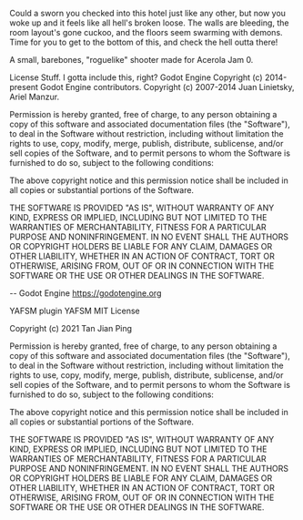 Could a sworn you checked into this hotel just like any other, but now you woke up and it feels like all hell's broken loose. The walls are bleeding, the room layout's gone cuckoo, and the floors seem swarming with demons. Time for you to get to the bottom of this, and check the hell outta there!

A small, barebones, "roguelike" shooter made for Acerola Jam 0.

License Stuff. I gotta include this, right?
Godot Engine
  Copyright (c) 2014-present Godot Engine contributors.
  Copyright (c) 2007-2014 Juan Linietsky, Ariel Manzur.

  Permission is hereby granted, free of charge, to any person obtaining a copy
  of this software and associated documentation files (the "Software"), to deal
  in the Software without restriction, including without limitation the rights
  to use, copy, modify, merge, publish, distribute, sublicense, and/or sell
  copies of the Software, and to permit persons to whom the Software is
  furnished to do so, subject to the following conditions:

  The above copyright notice and this permission notice shall be included in all
  copies or substantial portions of the Software.

  THE SOFTWARE IS PROVIDED "AS IS", WITHOUT WARRANTY OF ANY KIND, EXPRESS OR
  IMPLIED, INCLUDING BUT NOT LIMITED TO THE WARRANTIES OF MERCHANTABILITY,
  FITNESS FOR A PARTICULAR PURPOSE AND NONINFRINGEMENT. IN NO EVENT SHALL THE
  AUTHORS OR COPYRIGHT HOLDERS BE LIABLE FOR ANY CLAIM, DAMAGES OR OTHER
  LIABILITY, WHETHER IN AN ACTION OF CONTRACT, TORT OR OTHERWISE, ARISING FROM,
  OUT OF OR IN CONNECTION WITH THE SOFTWARE OR THE USE OR OTHER DEALINGS IN THE
  SOFTWARE.

  -- Godot Engine <https://godotengine.org>

  YAFSM plugin
  YAFSM
MIT License

Copyright (c) 2021 Tan Jian Ping

Permission is hereby granted, free of charge, to any person obtaining a copy
of this software and associated documentation files (the "Software"), to deal
in the Software without restriction, including without limitation the rights
to use, copy, modify, merge, publish, distribute, sublicense, and/or sell
copies of the Software, and to permit persons to whom the Software is
furnished to do so, subject to the following conditions:

The above copyright notice and this permission notice shall be included in all
copies or substantial portions of the Software.

THE SOFTWARE IS PROVIDED "AS IS", WITHOUT WARRANTY OF ANY KIND, EXPRESS OR
IMPLIED, INCLUDING BUT NOT LIMITED TO THE WARRANTIES OF MERCHANTABILITY,
FITNESS FOR A PARTICULAR PURPOSE AND NONINFRINGEMENT. IN NO EVENT SHALL THE
AUTHORS OR COPYRIGHT HOLDERS BE LIABLE FOR ANY CLAIM, DAMAGES OR OTHER
LIABILITY, WHETHER IN AN ACTION OF CONTRACT, TORT OR OTHERWISE, ARISING FROM,
OUT OF OR IN CONNECTION WITH THE SOFTWARE OR THE USE OR OTHER DEALINGS IN THE
SOFTWARE.
